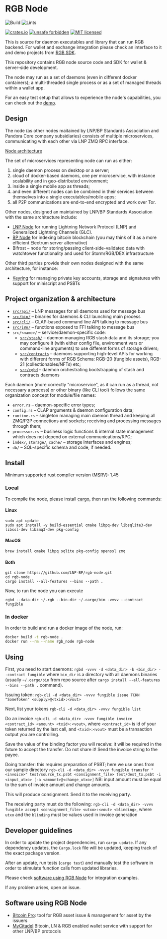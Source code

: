 # RGB Node

![Build](https://github.com/LNP-BP/rgb-node/workflows/Build/badge.svg)
![Lints](https://github.com/LNP-BP/rgb-node/workflows/Lints/badge.svg)

[![crates.io](https://meritbadge.herokuapp.com/rgb_node)](https://crates.io/crates/rgb_node)
[![unsafe forbidden](https://img.shields.io/badge/unsafe-forbidden-success.svg)](https://github.com/rust-secure-code/safety-dance/)
[![MIT licensed](https://img.shields.io/badge/license-MIT-blue.svg)](./LICENSE)

This is source for daemon executables and library that can run RGB backend. For
wallet and exchange integration please check an interface to it and demo
projects from [RGB SDK](https://github.com/LNP-BP/RGB-SDK).

This repository contains RGB node source code and SDK for wallet & server-side
development.

The node may run as a set of daemons (even in different docker containers);
a multi-threaded single process or as a set of managed threads within a
wallet app.

For an easy test setup that allows to experience the node's capabilities, you
can check out the [demo](https://github.com/LNP-BP/rgb-node/tree/v0.2.0/doc/demo-0.1/).

## Design

The node (as other nodes maitained by LNP/BP Standards Association and Pandora
Core company subsidiaries) consists of multiple microservices, communicating
with each other via LNP ZMQ RPC interface.

[Node architecture](https://github.com/LNP-BP/rgb-node/tree/v0.2.0/doc/node_arch.jpeg)

The set of microservices representing node can run as either:
1) single daemon process on desktop or a server;
2) cloud of docker-based daemons, one per microservice, with instance
   scalability and in geo-distributed environment;
3) inside a single mobile app as threads;
4) and even different nodes can be combined in their services between themselves
   into a single executables/mobile apps;
5) all P2P communications are end-to-end encrypted and work over Tor.

Other nodes, designed an maintained by LNP/BP Standards Association with the
same architecture include:
* [LNP Node](https://github.com/LNP-BP/lnp-node) for running Lightning Network
  Protocol (LNP) and Generalized Lightning Channels (GLC).
* [BP Node](https://github.com/LNP-BP/bp-node) for indexing bitcoin blockchain
  (you may think of it as a more efficient Electrum server alternative)
* Bifrost – node for storing/passing client-side-validated data with watchtower
  functionality and used for Storm/RGB/DEX infrastructure

Other third parties provide their own nodes designed with the same architecture,
for instance:
* [Keyring](https://github.com/pandoracore/keyring) for managing private key
  accounts, storage and signatures with support for miniscript and PSBTs

## Project organization & architecture

* [`src/api/`](https://github.com/LNP-BP/rgb-node/tree/v0.2.0/src/api/) –
  LNP messages for all daemons used for message bus
* [`src/bin/`](https://github.com/LNP-BP/rgb-node/tree/v0.2.0/src/bin/) –
  binaries for daemons & CLI launching main process
* [`src/cli/`](https://github.com/LNP-BP/rgb-node/tree/v0.2.0/src/cli/) –
  CLAP-based command line API talking to message bus
* [`src/i8n/`](https://github.com/LNP-BP/rgb-node/tree/v0.2.0/src/i8n/) –
  functions exposed to FFI talking to message bus
* `src/<name>/` – service/daemon-specific code:
  - [`src/stash/`](https://github.com/LNP-BP/rgb-node/tree/v0.2.0/src/stash) –
    daemon managing RGB stash data and its storage;
    you may  configure it (with either config file, environment vars or
    command-line arguments) to use different forms of storage drivers;
  - [`src/contracts`](https://github.com/LNP-BP/rgb-node/tree/v0.2.0/src/contracts) –
    daemons supporting high-level APIs for
    working with different forms of RGB Schema: RGB-20 (fungible assets),
    RGB-21 (collectionables/NFTs) etc;
  - [`src/rgbd`](https://github.com/LNP-BP/rgb-node/tree/v0.2.0/src/rgbd) –
    daemon orchestrating bootstrapping of stash and
    contracts daemons

Each daemon (more correctly "microservice", as it can run as a thread, not
necessary a process) or other binary (like CLI tool) follows the same
organization concept for module/file names:
* `error.rs` – daemon-specific error types;
* `config.rs` – CLAP arguments & daemon configuration data;
* `runtime.rs` – singleton managing main daemon thread and keeping all ZMQ/P2P
  connections and sockets; receiving and processing messages through them;
* `processor.rs` – business logic functions & internal state management which
  does not depend on external communications/RPC;
* `index/`, `storage/`, `cache/` – storage interfaces and engines;
* `db/` – SQL-specific schema and code, if needed.

## Install

Minimum supported rust compiler version (MSRV): 1.45

### Local

To compile the node, please install [cargo](https://doc.rust-lang.org/cargo/),
then run the following commands:

#### Linux

    sudo apt update
    sudo apt install -y build-essential cmake libpq-dev libsqlite3-dev libssl-dev libzmq3-dev pkg-config

#### MacOS

    brew install cmake libpq sqlite pkg-config openssl zmq

#### Both

    git clone https://github.com/LNP-BP/rgb-node.git
    cd rgb-node
    cargo install --all-features --bins --path .

Now, to run the node you can execute

    rgbd --data-dir ~/.rgb --bin-dir ~/.cargo/bin -vvvv --contract fungible

### In docker

In order to build and run a docker image of the node, run:
```bash
docker build -t rgb-node .
docker run --rm --name rgb_node rgb-node
```

## Using

First, you need to start daemons:
`rgbd -vvvv -d <data_dir> -b <bin_dir> --contract fungible`
where `bin_dir` is a directory with all daemons binaries (usually
`~/.cargo/bin` from repo source after `cargo install --all-features --bins --path .`
command).

Issuing token:
`rgb-cli -d <data_dir> -vvvv fungible issue TCKN "SomeToken" <supply>@<txid>:<vout>`

Next, list your tokens
`rgb-cli -d <data_dir> -vvvv fungible list`

Do an invoice
`rgb-cli -d <data_dir> -vvvv fungible invoice <contract_id> <amount> <txid>:<vout>`,
where `<contract_id>` is id of your token returned by the last call, and
`<txid>:<vout>` must be a transaction output you are controlling.

Save the value of the binding factor you will receive: it will be required in
the future to accept the transfer. Do not share it!
Send the invoice string to the payee.

Doing transfer: this requires preparation of PSBT; here we use ones from our
sample directory
`rgb-cli -d <data_dir> -vvvv fungible transfer "<invoice>" test/source_tx.psbt <consignment_file> test/dest_tx.psbt -i <input_utxo> [-a <amount>@<change_utxo>]`
NB: input amount must be equal to the sum of invoice amount and change amounts.

This will produce consignment. Send it to the receiving party.

The receiving party must do the following:
`rgb-cli -d <data_dir> -vvvv fungible accept <consignment_file> <utxo>:<vout> <blinding>`,
where `utxo` and the `blinding` must be values used in invoice generation

## Developer guidelines

In order to update the project dependencies, run `cargo update`.
If any dependency updates, the `Cargo.lock` file will be updated, keeping
track of the exact package version.

After an update, run tests (`cargo test`) and manually test the software
in order to stimulate function calls from updated libraries.

Please check [software using RGB Node](#software-using-rgb-node) for integration
examples.

If any problem arises, open an issue.


## Software using RGB Node

* [Bitcoin Pro](https://github.com/pandoracore/bitcoin-pro): tool for
  RGB asset issue & management for asset by the issuers
* [MyCitadel](https://github.com/mycitadel) Bitcoin, LN & RGB
  enabled wallet service with support for other LNP/BP protocols
